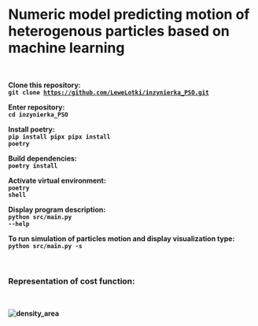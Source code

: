 # Numeric model predicting motion of heterogenous particles based on machine learning

<br>

<b>Clone this repository:<b>
<br>
<code>git clone https://github.com/LeweLotki/inzynierka_PSO.git</code>

<b>Enter repository:<b>
<br>
<code>cd inzynierka_PSO</code>

<b>Install poetry:<b>
<br>
<code>pip install pipx
    pipx install poetry</code>

<b>Build dependencies:<b>
<br>
<code>poetry install</code>

<b>Activate virtual environment:<b>
<br>
<code>poetry shell</code>

<b>Display program description:<b>
<br>
<code>python src/main.py --help</code>

<b>To run simulation of particles motion and display visualization type:<b>
<br>
<code>python src/main.py -s</code>

<br>

### Representation of cost function:

<br>

![density_area](https://github.com/LeweLotki/inzynierka_PSO/assets/68538575/ee109d1e-7482-4d41-bd66-6d53dc42542c)